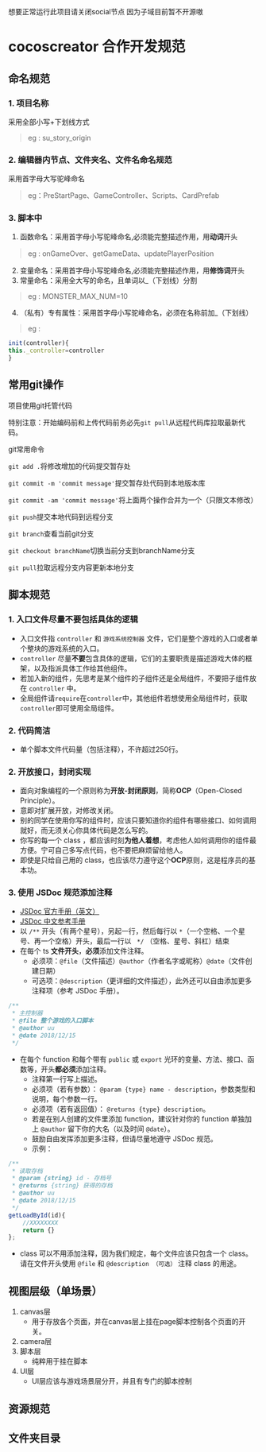 想要正常运行此项目请关闭social节点 因为子域目前暂不开源嗷

# cocoscreator 合作开发规范

## 命名规范
### 1. 项目名称  
采用全部小写+下划线方式  
>eg : su_story_origin
### 2. 编辑器内节点、文件夹名、文件名命名规范  
采用首字母大写驼峰命名  
>eg：PreStartPage、GameController、Scripts、CardPrefab
### 3. 脚本中
1. 函数命名：采用首字母小写驼峰命名,必须能完整描述作用，用**动词**开头  
>eg : onGameOver、getGameData、updatePlayerPosition
2. 变量命名：采用首字母小写驼峰命名,必须能完整描述作用，用**修饰词**开头
3. 常量命名：采用全大写的命名，且单词以_（下划线）分割 
>eg : MONSTER_MAX_NUM=10
4. （私有）专有属性：采用首字母小写驼峰命名，必须在名称前加_（下划线） 
>eg :  
``` javascript
init(controller){  
this._controller=controller  
}
```
 
## 常用git操作
项目使用git托管代码

特别注意：开始编码前和上传代码前务必先`git pull`从远程代码库拉取最新代码。

git常用命令

`git add .`将修改增加的代码提交暂存处

`git commit -m 'commit message'`提交暂存处代码到本地版本库

`git commit -am 'commit message'`将上面两个操作合并为一个（只限文本修改）

`git push`提交本地代码到远程分支

`git branch`查看当前git分支

`git checkout branchName`切换当前分支到branchName分支

`git pull`拉取远程分支内容更新本地分支



## 脚本规范
### 1. 入口文件尽量不要包括具体的逻辑

- 入口文件指 `controller` 和 `游戏系统控制器` 文件，它们是整个游戏的入口或者单个整块的游戏系统的入口。
- `controller` 尽量**不要**包含具体的逻辑，它们的主要职责是描述游戏大体的框架，以及指派具体工作给其他组件。
- 若加入新的组件，先思考是某个组件的子组件还是全局组件，不要把子组件放在 `controller` 中。
- 全局组件请`require`在`controller`中，其他组件若想使用全局组件时，获取`controller`即可使用全局组件。

### 2. 代码简洁
- 单个脚本文件代码量（包括注释），不许超过250行。

### 2. 开放接口，封闭实现

- 面向对象编程的一个原则称为**开放-封闭原则**，简称**OCP**（Open-Closed Principle）。
- 意即对扩展开放，对修改关闭。
- 别的同学在使用你写的组件时，应该只要知道你的组件有哪些接口、如何调用就好，而无须关心你具体代码是怎么写的。
- 你写的每一个 class ，都应该时刻**为他人着想**，考虑他人如何调用你的组件最方便。宁可自己多写点代码，也不要把麻烦留给他人。
- 即使是只给自己用的 class，也应该尽力遵守这个**OCP**原则，这是程序员的基本功。
### 3. 使用 JSDoc 规范添加注释

- [JSDoc 官方手册（英文）](http://usejsdoc.org/)
- [JSDoc 中文参考手册](https://yuri4ever.github.io/jsdoc/)
- 以 `/**` 开头（有两个星号），另起一行，然后每行以 ` * `（一个空格、一个星号、再一个空格）开头，最后一行以 ` */` （空格、星号、斜杠）结束
- 在每个 ts **文件开头**，**必须**添加文件注释。
  - 必须项：`@file`（文件描述）`@author`（作者名字或昵称）`@date`（文件创建日期）
  - 可选项：`@description`（更详细的文件描述），此外还可以自由添加更多注释项（参考 JSDoc 手册）。
```javascript
/**
 * 主控制器
 * @file 整个游戏的入口脚本
 * @author uu
 * @date 2018/12/15
 */
```
- 在每个 function 和每个带有 `public` 或 `export` 光环的变量、方法、接口、函数等，开头**都必须**添加注释。
  - 注释第一行写上描述。
  - 必须项（若有参数）： `@param {type} name - description`，参数类型和说明，每个参数一行。
  - 必须项（若有返回值）： `@returns {type} description`。
  - 若是在别人创建的文件里添加 function，建议针对你的 function 单独加上 `@author` 留下你的大名（以及时间 `@date`）。
  - 鼓励自由发挥添加更多注释，但请尽量地遵守 JSDoc 规范。
  - 示例：
```javascript
/**
 * 读取存档
 * @param {string} id - 存档号
 * @returns {string} 获得的存档
 * @author uu
 * @date 2018/12/15
 */
getLoadById(id){
    //XXXXXXXX
    return {}
};
```
- class 可以不用添加注释，因为我们规定，每个文件应该只包含一个 class。请在文件开头使用 `@file` 和 `@description （可选）` 注释 class 的用途。
## 视图层级（单场景）
1. canvas层
   - 用于存放各个页面，并在canvas层上挂在page脚本控制各个页面的开关。
2. camera层
3. 脚本层
   - 纯粹用于挂在脚本
4. UI层
   - UI层应该与游戏场景层分开，并且有专门的脚本控制
## 资源规范
## 文件夹目录
